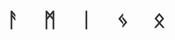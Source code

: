 
<div class="runes-header" style="
    text-align: center;
    font-size: 32px;
    letter-spacing: 10px;
    margin-bottom: 20px;
    color: #333;
    font-family: 'Courier New', monospace;
">
    ᚨ ᛗ ᛁ ᛃ ᛟ
</div>

<style>
.runes-header {
    font-weight: bold;
    text-shadow: 1px 1px 2px rgba(0,0,0,0.1);
}
</style>
